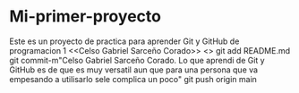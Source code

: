 # Mi-primer-proyecto
Este es un proyecto de practica para aprender Git y GitHub de programacion 1
<<Celso Gabriel Sarceño Corado>> <<Andres>>
git add README.md
git commit-m"Celso Gabriel Sarceño Corado. Lo que aprendi de Git y GitHub es de que es muy versatil aun que para una persona que va empesando a utilisarlo sele complica un poco"
git push origin main
